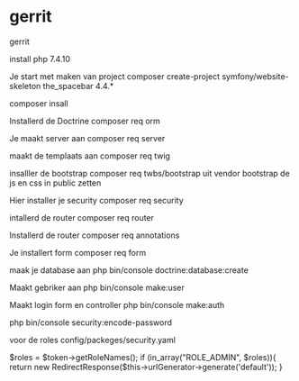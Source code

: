 # gerrit
gerrit


install php 7.4.10

Je start met maken van project
composer create-project symfony/website-skeleton the_spacebar 4.4.*

composer insall

Installerd de Doctrine
composer req orm

Je maakt server aan
composer req server

maakt de templaats aan
composer req twig 

insalller de bootstrap
composer req twbs/bootstrap
uit vendor bootstrap de js en css in public zetten
<link href="assets/css/bootstrap.min.css" rel="stylesheet">
<script type="text/javascript" src="assets/js/bootstrap.min.js"></script>

Hier installer je security
composer req security

intallerd de router
composer req router

Installerd de router
composer req annotations

Je installert form
composer req form

maak je database aan
php bin/console doctrine:database:create


Maakt gebriker aan
php bin/console make:user


Maakt login form en controller
php bin/console make:auth

php bin/console security:encode-password

voor de roles
config/packeges/security.yaml


$roles = $token->getRoleNames();
if (in_array("ROLE_ADMIN", $roles)){
    return new RedirectResponse($this->urlGenerator->generate('default'));
}
